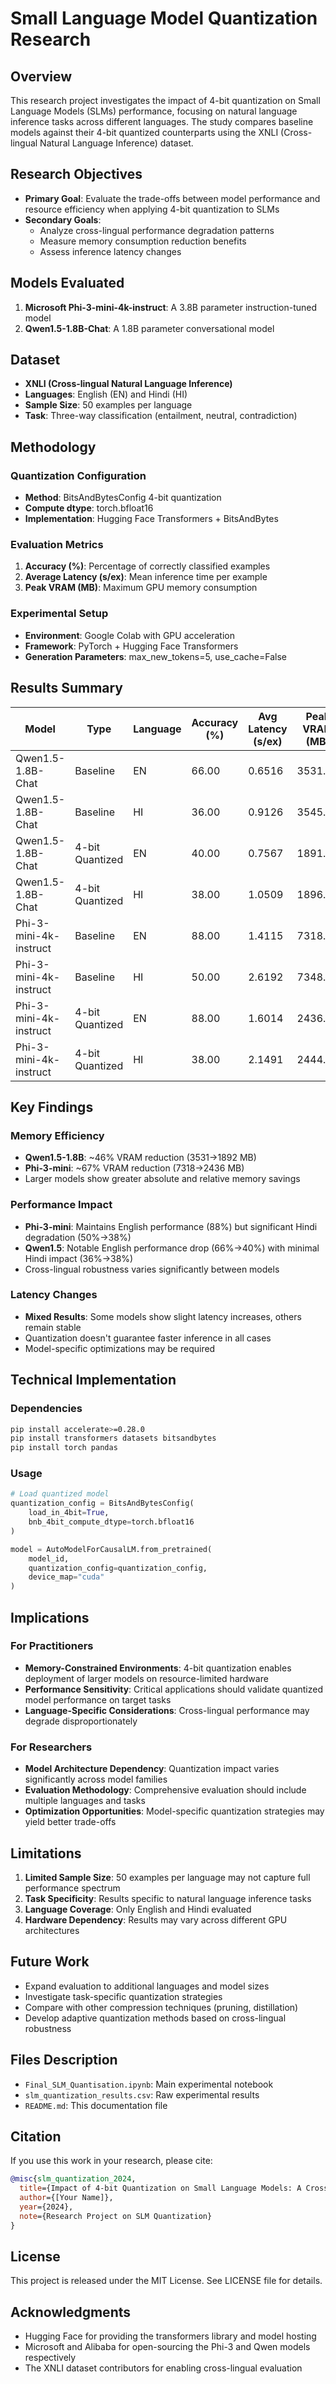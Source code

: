 # Small Language Model Quantization Research

## Overview

This research project investigates the impact of 4-bit quantization on Small Language Models (SLMs) performance, focusing on natural language inference tasks across different languages. The study compares baseline models against their 4-bit quantized counterparts using the XNLI (Cross-lingual Natural Language Inference) dataset.

## Research Objectives

- **Primary Goal**: Evaluate the trade-offs between model performance and resource efficiency when applying 4-bit quantization to SLMs
- **Secondary Goals**: 
  - Analyze cross-lingual performance degradation patterns
  - Measure memory consumption reduction benefits
  - Assess inference latency changes

## Models Evaluated

1. **Microsoft Phi-3-mini-4k-instruct**: A 3.8B parameter instruction-tuned model
2. **Qwen1.5-1.8B-Chat**: A 1.8B parameter conversational model

## Dataset

- **XNLI (Cross-lingual Natural Language Inference)**
- **Languages**: English (EN) and Hindi (HI)
- **Sample Size**: 50 examples per language
- **Task**: Three-way classification (entailment, neutral, contradiction)

## Methodology

### Quantization Configuration
- **Method**: BitsAndBytesConfig 4-bit quantization
- **Compute dtype**: torch.bfloat16
- **Implementation**: Hugging Face Transformers + BitsAndBytes

### Evaluation Metrics
1. **Accuracy (%)**: Percentage of correctly classified examples
2. **Average Latency (s/ex)**: Mean inference time per example
3. **Peak VRAM (MB)**: Maximum GPU memory consumption

### Experimental Setup
- **Environment**: Google Colab with GPU acceleration
- **Framework**: PyTorch + Hugging Face Transformers
- **Generation Parameters**: max_new_tokens=5, use_cache=False

## Results Summary

| Model | Type | Language | Accuracy (%) | Avg Latency (s/ex) | Peak VRAM (MB) |
|-------|------|----------|-------------|-------------------|----------------|
| Qwen1.5-1.8B-Chat | Baseline | EN | 66.00 | 0.6516 | 3531.13 |
| Qwen1.5-1.8B-Chat | Baseline | HI | 36.00 | 0.9126 | 3545.73 |
| Qwen1.5-1.8B-Chat | 4-bit Quantized | EN | 40.00 | 0.7567 | 1891.77 |
| Qwen1.5-1.8B-Chat | 4-bit Quantized | HI | 38.00 | 1.0509 | 1896.94 |
| Phi-3-mini-4k-instruct | Baseline | EN | 88.00 | 1.4115 | 7318.03 |
| Phi-3-mini-4k-instruct | Baseline | HI | 50.00 | 2.6192 | 7348.99 |
| Phi-3-mini-4k-instruct | 4-bit Quantized | EN | 88.00 | 1.6014 | 2436.02 |
| Phi-3-mini-4k-instruct | 4-bit Quantized | HI | 38.00 | 2.1491 | 2444.65 |

## Key Findings

### Memory Efficiency
- **Qwen1.5-1.8B**: ~46% VRAM reduction (3531→1892 MB)
- **Phi-3-mini**: ~67% VRAM reduction (7318→2436 MB)
- Larger models show greater absolute and relative memory savings

### Performance Impact
- **Phi-3-mini**: Maintains English performance (88%) but significant Hindi degradation (50%→38%)
- **Qwen1.5**: Notable English performance drop (66%→40%) with minimal Hindi impact (36%→38%)
- Cross-lingual robustness varies significantly between models

### Latency Changes
- **Mixed Results**: Some models show slight latency increases, others remain stable
- Quantization doesn't guarantee faster inference in all cases
- Model-specific optimizations may be required

## Technical Implementation

### Dependencies
```bash
pip install accelerate>=0.28.0
pip install transformers datasets bitsandbytes
pip install torch pandas
```

### Usage
```python
# Load quantized model
quantization_config = BitsAndBytesConfig(
    load_in_4bit=True,
    bnb_4bit_compute_dtype=torch.bfloat16
)

model = AutoModelForCausalLM.from_pretrained(
    model_id,
    quantization_config=quantization_config,
    device_map="cuda"
)
```

## Implications

### For Practitioners
- **Memory-Constrained Environments**: 4-bit quantization enables deployment of larger models on resource-limited hardware
- **Performance Sensitivity**: Critical applications should validate quantized model performance on target tasks
- **Language-Specific Considerations**: Cross-lingual performance may degrade disproportionately

### For Researchers
- **Model Architecture Dependency**: Quantization impact varies significantly across model families
- **Evaluation Methodology**: Comprehensive evaluation should include multiple languages and tasks
- **Optimization Opportunities**: Model-specific quantization strategies may yield better trade-offs

## Limitations

1. **Limited Sample Size**: 50 examples per language may not capture full performance spectrum
2. **Task Specificity**: Results specific to natural language inference tasks
3. **Language Coverage**: Only English and Hindi evaluated
4. **Hardware Dependency**: Results may vary across different GPU architectures

## Future Work

- Expand evaluation to additional languages and model sizes
- Investigate task-specific quantization strategies
- Compare with other compression techniques (pruning, distillation)
- Develop adaptive quantization methods based on cross-lingual robustness

## Files Description

- `Final_SLM_Quantisation.ipynb`: Main experimental notebook
- `slm_quantization_results.csv`: Raw experimental results
- `README.md`: This documentation file

## Citation

If you use this work in your research, please cite:

```bibtex
@misc{slm_quantization_2024,
  title={Impact of 4-bit Quantization on Small Language Models: A Cross-lingual Analysis},
  author={[Your Name]},
  year={2024},
  note={Research Project on SLM Quantization}
}
```

## License

This project is released under the MIT License. See LICENSE file for details.

## Acknowledgments

- Hugging Face for providing the transformers library and model hosting
- Microsoft and Alibaba for open-sourcing the Phi-3 and Qwen models respectively
- The XNLI dataset contributors for enabling cross-lingual evaluation

